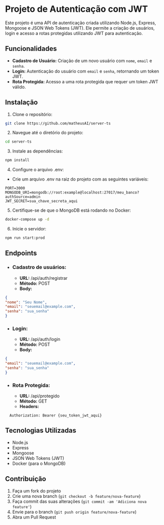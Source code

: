# Projeto de Autenticação com JWT

Este projeto é uma API de autenticação criada utilizando Node.js, Express, Mongoose e JSON Web Tokens (JWT). Ele permite a criação de usuários, login e acesso a rotas protegidas utilizando JWT para autenticação.

## Funcionalidades

- **Cadastro de Usuário:** Criação de um novo usuário com `nome`, `email` e `senha`.
- **Login:** Autenticação do usuário com `email` e `senha`, retornando um token JWT.
- **Rota Protegida:** Acesso a uma rota protegida que requer um token JWT válido.

## Instalação

1. Clone o repositório:
```bash
git clone https://github.com/matheusAI/server-ts
```
2. Navegue até o diretório do projeto:
```bash
cd server-ts
```
3. Instale as dependências:
```bash
npm install
```
4. Configure o arquivo .env:
- Crie um arquivo .env na raiz do projeto com as seguintes variáveis:
```.env
PORT=3000
MONGODB_URI=mongodb://root:example@localhost:27017/meu_banco?authSource=admin
JWT_SECRET=sua_chave_secreta_aqui
```
5. Certifique-se de que o MongoDB está rodando no Docker:
```bash
docker-compose up -d
```
6. Inicie o servidor:
```bash
npm run start:prod
```

## Endpoints
- ### Cadastro de usuários:

  - **URL:** /api/auth/registrar
  - **Método:** POST
  - **Body:**
```JSON
{
"nome": "Seu Nome",
"email": "seuemail@example.com",
"senha": "sua_senha"
}
```
- ### Login:

  -  **URL:** /api/auth/login
  -  **Método:** POST
  -  **Body:**
```JSON
{
"email": "seuemail@example.com",
"senha": "sua_senha"
}
```
- ### Rota Protegida:

  - **URL:** /api/protegido
  -  **Método:** GET
  -  **Headers:**
```plaintext
  Authorization: Bearer {seu_token_jwt_aqui}
```
## Tecnologias Utilizadas
- Node.js
- Express
- Mongoose
- JSON Web Tokens (JWT)
- Docker (para o MongoDB)

## Contribuição
1. Faça um fork do projeto
2. Crie uma nova branch (`git checkout -b feature/nova-feature`)
3. Faça commit das suas alterações (`git commit -am 'Adiciona nova feature'`)
4. Envie para o branch (`git push origin feature/nova-feature`)
5. Abra um Pull Request